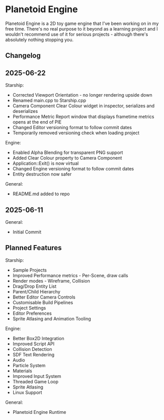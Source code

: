 
# Planetoid Engine

Planetoid Engine is a 2D toy game engine that I've been working on in my free time. There's no real purpose to it beyond as a learning project and I wouldn't recommend use of it for serious projects - although there's absolutely nothing stopping you.


## Changelog

2025-06-22
-
Starship:

- Corrected Viewport Orientation - no longer rendering upside down
- Renamed main.cpp to Starship.cpp 
- Camera Component Clear Colour widget in inspector, serializes and deserializes
- Performance Metric Report window that displays frametime metrics opens at the end of PIE
- Changed Editor versioning format to follow commit dates
- Temporarily removed versioning check when loading project

Engine:

- Enabled Alpha Blending for transparent PNG support
- Added Clear Colour property to Camera Component 
- Application::Exit() is now virtual
- Changed Engine versioning format to follow commit dates
- Entity destruction now safer

General:

- README.md added to repo

2025-06-11
-

General:

- Initial Commit

## Planned Features

Starship:

- Sample Projects
- Improved Performance metrics - Per-Scene, draw calls
- Render modes - Wireframe, Collision
- Drag/Drop Entity List
- Parent/Child Hierarchy
- Better Editor Camera Controls
- Customisable Build Pipelines
- Project Settings
- Editor Preferences
- Sprite Atlasing and Animation Tooling

Engine:

- Better Box2D Integration
- Improved Script API
- Collision Detection
- SDF Text Rendering
- Audio
- Particle System
- Materials
- Improved Input System
- Threaded Game Loop
- Sprite Atlasing
- Linux Support

General:

- Planetoid Engine Runtime